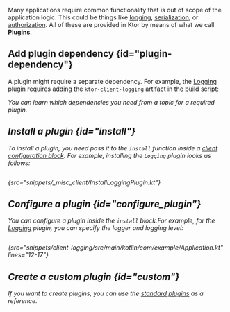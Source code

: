 [//]: # (title: Plugins)

Many applications require common functionality that is out of scope of the application logic. This could be things like [logging](client_logging.md),  [serialization](serialization-client.md), or [authorization](auth.md). All of these are provided in Ktor by means of what we call **Plugins**. 


## Add plugin dependency {id="plugin-dependency"}
A plugin might require a separate dependency. For example, the [Logging](client_logging.md) plugin requires adding the `ktor-client-logging` artifact in the build script:

<var name="artifact_name" value="ktor-client-logging"/>
<include src="lib.xml" include-id="add_ktor_artifact"/>

You can learn which dependencies you need from a topic for a required plugin.


## Install a plugin {id="install"}
To install a plugin, you need pass it to the `install` function inside a [client configuration block](client.md#configure-client). For example, installing the `Logging` plugin looks as follows:

```kotlin
```
{src="snippets/_misc_client/InstallLoggingPlugin.kt"}


## Configure a plugin {id="configure_plugin"}
You can configure a plugin inside the `install` block.For example, for the [Logging](client_logging.md) plugin, you can specify the logger and logging level:
```kotlin
```
{src="snippets/client-logging/src/main/kotlin/com/example/Application.kt" lines="12-17"}


## Create a custom plugin {id="custom"}
If you want to create plugins, you can use the [standard plugins](https://github.com/ktorio/ktor/blob/main/ktor-client/ktor-client-core/common/src/io/ktor/client/plugins/) as a reference.
